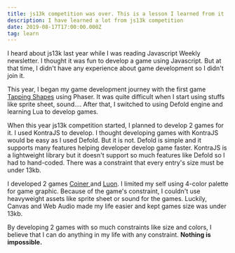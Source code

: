 ```yaml
---
title: js13k competition was over. This is a lesson I learned from it
description: I have learned a lot from js13k competition
date: 2019-08-17T17:00:00.000Z
tag: learn
---
```

I heard about js13k last year while I was reading Javascript Weekly newsletter. I thought it was fun to develop a game using Javascript. But at that time, I didn't have any experience about game development so I didn't join it. 

This year, I began my game development journey with the first game [Tapping Shapes](https://tapping-shapes.surge.sh/) using Phaser. It was quite difficult when I start using stuffs like sprite sheet, sound.... After that, I switched to using Defold engine and learning Lua to develop games. 

When this year js13k competition started, I planned to develop 2 games for it. I used KontraJS to develop. I thought developing games with KontraJS would be easy as I used Defold. But it is not. Defold is simple and it supports many features helping developer develop game faster. KontraJS is a lightweight library but it doesn't support so much features like Defold so I had to hand-coded. There was a constraint that every entry's size must be under 13kb.

I developed 2 games [Coiner ](http://js13kgames.com/entries/coiner)and [Luon](http://js13kgames.com/entries/luon). I limited my self using 4-color palette for game graphic. Because of the game's constraint, I couldn't use heavyweight assets like sprite sheet or sound for the games. Luckily, Canvas and Web Audio made my life easier and kept games size was under 13kb. 

By developing 2 games with so much constraints like size and colors, I believe that I can do anything in my life with any constraint. **Nothing is impossible.**
